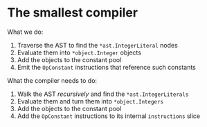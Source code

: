 # The smallest compiler

What we do:

1. Traverse the AST to find the `*ast.IntegerLiteral` nodes
2. Evaluate them into `*object.Integer` objects
3. Add the objects to the constant pool
4. Emit the `OpConstant` instructions that reference such constants

What the compiler needs to do:

1. Walk the AST _recursively_ and find the `*ast.IntegerLiterals`
2. Evaluate them and turn them into `*object.Integers`
3. Add the objects to the constant pool
4. Add the `OpConstant` instructions to its internal `instructions` slice
